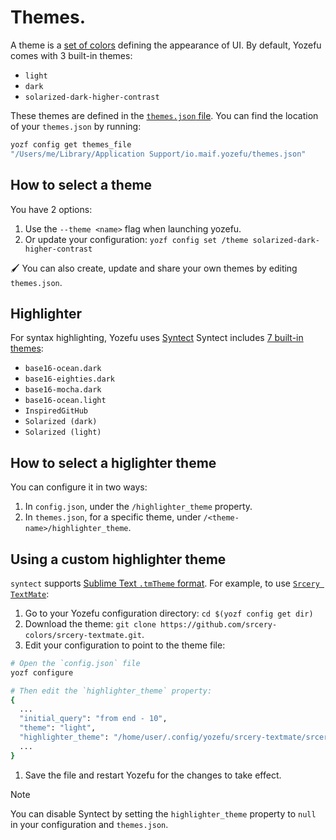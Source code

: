 # Themes.

A theme is a [set of colors](https://github.com/MAIF/yozefu/blob/main/crates/command/themes.json) defining the appearance of UI. By default, Yozefu comes with 3 built-in themes: 
 - `light`
 - `dark` 
 - `solarized-dark-higher-contrast`

These themes are defined in the [`themes.json` file](https://github.com/MAIF/yozefu/blob/main/crates/command/themes.json). You can find the location of your `themes.json` by running:
```bash
yozf config get themes_file
"/Users/me/Library/Application Support/io.maif.yozefu/themes.json"
```


## How to select a theme

You have 2 options:
 1. Use the `--theme <name>` flag when launching yozefu.
 2. Or update your configuration: `yozf config set /theme solarized-dark-higher-contrast`

🖌️ You can also create, update and share your own themes by editing `themes.json`.


## Highlighter

For syntax highlighting, Yozefu uses [Syntect](https://github.com/trishume/syntect)
Syntect includes [7 built-in themes](https://github.com/trishume/syntect/blob/2a3a09d54710a2d6a9b7724784e2a412d22a2375/src/dumps.rs#L208-L217):
 - `base16-ocean.dark`
 - `base16-eighties.dark`
 - `base16-mocha.dark`
 - `base16-ocean.light`
 - `InspiredGitHub` 
 - `Solarized (dark)`
 - `Solarized (light)`


## How to select a higlighter theme

You can configure it in two ways:
 1. In `config.json`, under the `/highlighter_theme` property.
 2. In `themes.json`, for a specific theme, under `/<theme-name>/highlighter_theme`.



## Using a custom highlighter theme


`syntect` supports [Sublime Text `.tmTheme` format](https://www.sublimetext.com/docs/color_schemes_tmtheme.html). For example, to use [`Srcery TextMate`](https://github.com/srcery-colors/srcery-textmate):

 1. Go to your Yozefu configuration directory: `cd $(yozf config get dir)`
 2. Download the theme: `git clone https://github.com/srcery-colors/srcery-textmate.git`.
 3. Edit your configuration to point to the theme file:
```bash
# Open the `config.json` file
yozf configure

# Then edit the `highlighter_theme` property:
{
  ...
  "initial_query": "from end - 10",
  "theme": "light",
  "highlighter_theme": "/home/user/.config/yozefu/srcery-textmate/srcery.tmTheme",
  ...
}
```

 1. Save the file and restart Yozefu for the changes to take effect.


> [!NOTE]
> You can disable Syntect by setting the `highlighter_theme` property to `null` in your configuration and `themes.json`.